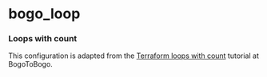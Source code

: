 # bogo_loop

### Loops with count

This configuration is adapted from the
[Terraform loops with count](https://www.bogotobogo.com/DevOps/Terraform/Terraform-Introduction-AWS-loops.php)
tutorial at BogoToBogo.

